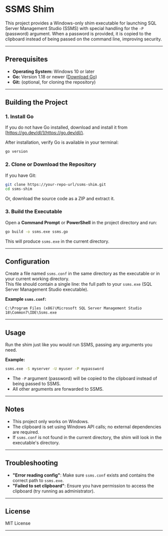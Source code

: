 # SSMS Shim

This project provides a Windows-only shim executable for launching SQL Server Management Studio (SSMS) with special handling for the `-P` (password) argument. When a password is provided, it is copied to the clipboard instead of being passed on the command line, improving security.

---

## Prerequisites

- **Operating System:** Windows 10 or later
- **Go:** Version 1.18 or newer ([Download Go](https://go.dev/dl/))
- **Git:** (optional, for cloning the repository)

---

## Building the Project

### 1. Install Go

If you do not have Go installed, download and install it from [https://go.dev/dl/](https://go.dev/dl/).

After installation, verify Go is available in your terminal:

```sh
go version
```

### 2. Clone or Download the Repository

If you have Git:

```sh
git clone https://your-repo-url/ssms-shim.git
cd ssms-shim
```

Or, download the source code as a ZIP and extract it.

### 3. Build the Executable

Open a **Command Prompt** or **PowerShell** in the project directory and run:

```sh
go build -o ssms.exe ssms.go
```

This will produce `ssms.exe` in the current directory.

---

## Configuration

Create a file named `ssms.conf` in the same directory as the executable or in your current working directory.  
This file should contain a single line: the full path to your `ssms.exe` (SQL Server Management Studio executable).

**Example `ssms.conf`:**
```
C:\Program Files (x86)\Microsoft SQL Server Management Studio 18\Common7\IDE\Ssms.exe
```

---

## Usage

Run the shim just like you would run SSMS, passing any arguments you need.

**Example:**
```sh
ssms.exe -S myserver -U myuser -P mypassword
```

- The `-P` argument (password) will be copied to the clipboard instead of being passed to SSMS.
- All other arguments are forwarded to SSMS.

---

## Notes

- This project only works on Windows.
- The clipboard is set using Windows API calls; no external dependencies are required.
- If `ssms.conf` is not found in the current directory, the shim will look in the executable's directory.

---

## Troubleshooting

- **"Error reading config"**: Make sure `ssms.conf` exists and contains the correct path to `ssms.exe`.
- **"Failed to set clipboard"**: Ensure you have permission to access the clipboard (try running as administrator).

---

## License

MIT License

---
